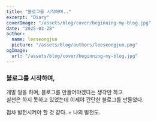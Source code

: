 ```yaml
---
title: "블로그를 시작하며.."
excerpt: "Diary"
coverImage: "/assets/blog/cover/beginning-my-blog.jpg"
date: "2025-03-28"
author:
  name: leeseongjun
  picture: "/assets/blog/authors/leeseongjun.png"
ogImage:
  url: "/assets/blog/cover/beginning-my-blog.jpg"
---
```


### 블로그를 시작하며, 

개발 일을 하며, 블로그를 만들어야겠다는 생각만 하고  
실천은 하지 못하고 있었는데 이제야 간단한 블로그를 만들었다.  
  
점차 발전시켜야 할 것 같다. + 나의 발전도.
